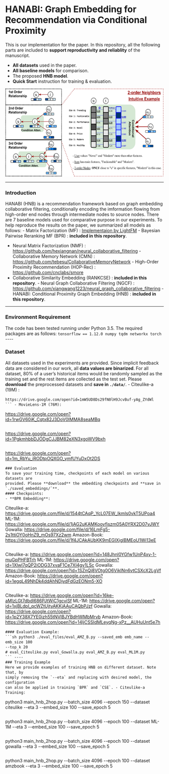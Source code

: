 # HANABI: Graph Embedding for Recommendation via Conditional Proximity
This is our implementation for the paper. In this repository, all the following 
parts are included to **support reproductivity and reliablity** of the 
manuscript.
  - **All datasets** used in the paper.
  - **All baseline models** for comparison.
  - The proposed **HNB model**.
  - **Quick Start** instruction for training & evaluation. 

<img src="https://github.com/ArgentLo/HNB_Graph_Rec/blob/main/structure.png" width="560" height="280">


----

### Introduction
HANABI (HNB) is a recommendation framework based on graph embedding 
collaborative filtering, conditionally encoding the imformation flowing from 
high-order end nodes through intermediate nodes to source nodes. There are 7 
baseline models used for comparative purpose in our experiments. To help 
reproduce the results on the paper, we summarized all models as follows: - 
Matrix Factorization (MF) : [Implementaion by 
LightFM](https://github.com/lyst/lightfm) - Bayesian Pairwise Reranking MF (BPR) 
: **included in this repository**.
- Neural Matrix Factorization (NMF) : 
https://github.com/hexiangnan/neural_collaborative_filtering - Collaborative 
Memory Network (CMN) : https://github.com/tebesu/CollaborativeMemoryNetwork - 
High-Order Proximity Recommendation (HOP-Rec) : https://github.com/cnclabs/smore 
- Collaborative Similarity Embedding (RANKCSE) : **included in this 
repository**. - Neural Graph Collaborative Filtering (NGCF) : 
https://github.com/xiangwang1223/neural_graph_collaborative_filtering - HANABI: 
Conditional Proximity Graph Embedding (HNB) : **included in this repository**. 
----
### Environment Requirement
The code has been tested running under Python 3.5. The required packages are as 
follows: ``` tensorflow == 1.12.0 numpy tqdm networkx torch ``` ----
### Dataset
All datasets used in the experiments are provided. Since implicit feedback data 
are considered in our work, all **data values are binarized**. For all dataset, 
80% of a user’s historical items would be randomly sampled as the training set 
and the rest items are collected as the test set. Please **download** the 
preprocessed datasets and **save in `./data/`**. - Citeulike-a (19M) :
  ```
  https://drive.google.com/open?id=1mW5UD8Ds29fN0lH9JcvBuf-yAg_ZYdWl
  ``` - MovieLens-1M (76M):
  ```
  https://drive.google.com/open?id=1rwGV60iK_Cqtx82J3DoV0IMMA8seaMBq
  ``` - Gowalla (96M):
  ```
  https://drive.google.com/open?id=1PgkmhbbDJODgCJJBM82eXN3xgoWV9bxh
  ``` - Amazon-Book (277M):
  ```
  https://drive.google.com/open?id=1m_RbYu_iRODtpOQXGO_ymfUYuDxOt2DS
  ``` ----
### Evaluation
To save your training time, checkpoints of each model on various datasets are 
provided. Please **download** the embedding checkpoints and **save in 
`./saved_embeddings/`**.
#### Checkpoints:
- **BPR Embedding**:
  ```
  Citeulike-a:
  https://drive.google.com/file/d/1544tCAqP_YcL07EW_lkmls0vkT5UPoa4
  ML-1M:
  https://drive.google.com/file/d/1jAG2uKAMKoovfiszm05A0YRX2D07vJWY
  Gowalla:
  https://drive.google.com/file/d/16LmFg5-2s1ttiOY0oHnZ9_mOs97Xz2wm
  Amazon-Book:
  https://drive.google.com/file/d/1f4JCAkAUbKK9mEGIXiglBMEoU1Wi13eE
  ``` - **CSE Embedding**:
  ```
  Citeulike-a:
  https://drive.google.com/open?id=148Jhnl0YGfw1UnP4xy-1-muGpPHFBTrh
  ML-1M:
  https://drive.google.com/open?id=1XlwI7qQP2iODG37xvaF1Ce7Xl4gv1LSc
  Gowalla:
  https://drive.google.com/open?id=1SZnQj8VOtg0O6VikINn6vtCSXcX2LgVf
  Amazon-Book:
  https://drive.google.com/open?id=1egqL49NhDk4ddAhNDjydFdGzEONm5-XO
  ``` - **HNB Embedding**:
  ```
  Citeulike-a:
  https://drive.google.com/open?id=16ke-aMlzLGt7dbdl686PJtWjC1gcviSf
  ML-1M:
  https://drive.google.com/open?id=1xjBLdpI_qcWZtUjtyAKKjAAuCAQbPJzf
  Gowalla:
  https://drive.google.com/open?id=1p2Y38X7YE0izh55tNVlBJYBdHWMbMrvb
  Amazon-Book:
  https://drive.google.com/open?id=14ljCSSIdMLeyqNg-xPz__AUHuUnt5e7h
  ```
#### Evaluation Example:
```sh python3 ./eval_files/eval_AMZ_B.py --saved_emb emb_name --emb_size 100 
--top_k 20
# eval_Citeulike.py eval_Gowalla.py eval_AMZ_B.py eval_ML1M.py
``` ----
### Training Example
Here we provide examples of training HNB on different dataset. Note that, by 
simply removing the `--eta` and replacing with desired model, the configuration 
can also be applied in training `BPR` and `CSE`. - Citeulike-a Training:
  ```
  python3 main_hnb_2hop.py --batch_size 4096 --epoch 150 --dataset citeulike 
--eta 3 --embed_size 100 --save_epoch 5
  ``` - MovieLens-1M Training:
  ```
  python3 main_hnb_2hop.py --batch_size 4096 --epoch 100 --dataset ML-1M --eta 3 
--embed_size 100 --save_epoch 5
  ``` - Gowalla Training:
  ```
  python3 main_hnb_2hop.py --batch_size 4096 --epoch 100 --dataset gowalla --eta 
3 --embed_size 100 --save_epoch 5
  ``` - Amazon-Book Training:
  ```
  python3 main_hnb_2hop.py --batch_size 4096 --epoch 100 --dataset amzbook --eta 
3 --embed_size 100 --save_epoch 5
  ```
